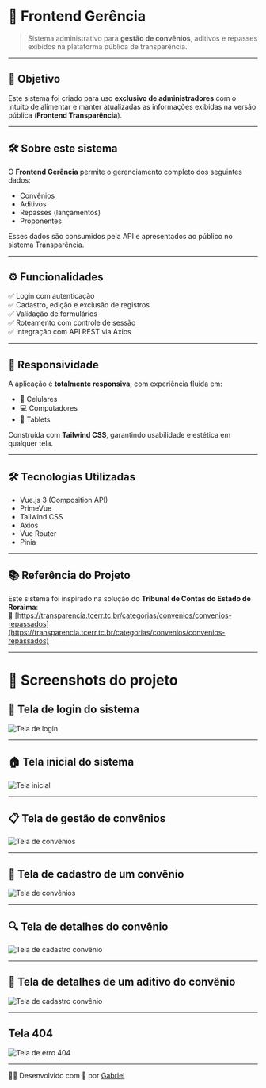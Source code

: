 # 🚀 Frontend Gerência

> Sistema administrativo para **gestão de convênios**, aditivos e repasses exibidos na plataforma pública de transparência.

---

## 🎯 Objetivo

Este sistema foi criado para uso **exclusivo de administradores** com o intuito de alimentar e manter atualizadas as informações exibidas na versão pública (**Frontend Transparência**).

---

## 🛠️ Sobre este sistema

O **Frontend Gerência** permite o gerenciamento completo dos seguintes dados:

- Convênios
- Aditivos
- Repasses (lançamentos)
- Proponentes

Esses dados são consumidos pela API e apresentados ao público no sistema Transparência.

---

## ⚙️ Funcionalidades

✅ Login com autenticação  
✅ Cadastro, edição e exclusão de registros  
✅ Validação de formulários  
✅ Roteamento com controle de sessão  
✅ Integração com API REST via Axios

---

## 📱 Responsividade

A aplicação é **totalmente responsiva**, com experiência fluida em:

- 📱 Celulares
- 💻 Computadores
- 📲 Tablets

Construída com **Tailwind CSS**, garantindo usabilidade e estética em qualquer tela.

---

## 🛠️ Tecnologias Utilizadas

- Vue.js 3 (Composition API)
- PrimeVue
- Tailwind CSS
- Axios
- Vue Router
- Pinia

---

## 📚 Referência do Projeto

Este sistema foi inspirado na solução do **Tribunal de Contas do Estado de Roraima**:  
🔗 [https://transparencia.tcerr.tc.br/categorias/convenios/convenios-repassados](https://transparencia.tcerr.tc.br/categorias/convenios/convenios-repassados)

---

# 📸 Screenshots do projeto

## 🔐 Tela de login do sistema
![Tela de login](./public/login.png)

---

## 🏠 Tela inicial do sistema
![Tela inicial](./public/menu-iniciar.png)

---

## 📋 Tela de gestão de convênios
![Tela de convênios](./public/tela-convenio.png)

---

## 📝 Tela de cadastro de um convênio
![Tela de convênios](./public/cadastrar-convenio.png)

---

## 🔍 Tela de detalhes do convênio
![Tela de cadastro convênio](./public/detalhes-convenio.png)

---

## 📑 Tela de detalhes de um aditivo do convênio
![Tela de cadastro convênio](./public/detalhes-aditivo.png)

---

## Tela 404
![Tela de erro 404](./public/404.png)

---

👨‍💻 Desenvolvido com 💙 por [Gabriel](https://www.linkedin.com/in/gabrieljauneribera/)
